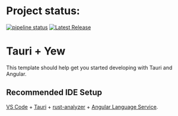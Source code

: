 # Project status:

[![pipeline status](https://gitlab.com/letchepare/waiua_re/badges/main/pipeline.svg)](https://gitlab.com/letchepare/waiua_re/-/commits/main)
[![Latest Release](https://gitlab.com/letchepare/waiua_re/-/badges/release.svg)](https://gitlab.com/letchepare/waiua_re/-/releases)


# Tauri + Yew

This template should help get you started developing with Tauri and Angular.

## Recommended IDE Setup

[VS Code](https://code.visualstudio.com/) + [Tauri](https://marketplace.visualstudio.com/items?itemName=tauri-apps.tauri-vscode) + [rust-analyzer](https://marketplace.visualstudio.com/items?itemName=rust-lang.rust-analyzer) + [Angular Language Service](https://marketplace.visualstudio.com/items?itemName=Angular.ng-template).
